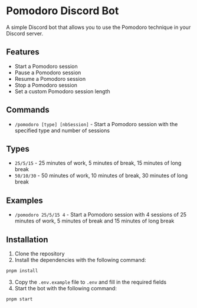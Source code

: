 # Pomodoro Discord Bot

A simple Discord bot that allows you to use the Pomodoro technique in your Discord server.

## Features

- Start a Pomodoro session
- Pause a Pomodoro session
- Resume a Pomodoro session
- Stop a Pomodoro session
- Set a custom Pomodoro session length

## Commands

- `/pomodoro [type] [nbSession]` - Start a Pomodoro session with the specified type and number of sessions

## Types

- `25/5/15` - 25 minutes of work, 5 minutes of break, 15 minutes of long break
- `50/10/30` - 50 minutes of work, 10 minutes of break, 30 minutes of long break

## Examples

- `/pomodoro 25/5/15 4` - Start a Pomodoro session with 4 sessions of 25 minutes of work, 5 minutes of break and 15 minutes of long break

## Installation

1. Clone the repository
2. Install the dependencies with the following command:

```bash
pnpm install
```

3. Copy the `.env.example` file to `.env` and fill in the required fields
4. Start the bot with the following command:

```bash
pnpm start
```
